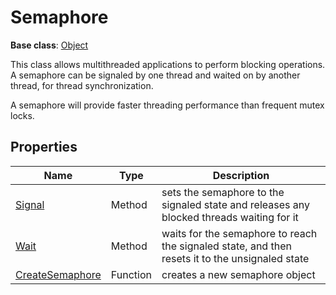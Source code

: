 # Semaphore

**Base class**: [Object](Object.md)

This class allows multithreaded applications to perform blocking operations. A semaphore can be signaled by one thread and waited on by another thread, for thread synchronization.

A semaphore will provide faster threading performance than frequent mutex locks.

## Properties

| Name | Type | Description |
|---|---|---|
| [Signal](Semaphore_Signal.md) | Method | sets the semaphore to the signaled state and releases any blocked threads waiting for it |
| [Wait](Semaphore_Wait.md) | Method | waits for the semaphore to reach the signaled state, and then resets it to the unsignaled state |
| [CreateSemaphore](CreateSemaphore.md) | Function | creates a new semaphore object |
